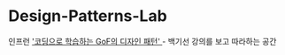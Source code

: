 # Design-Patterns-Lab
인프런 <a href = 'https://www.inflearn.com/course/%EB%94%94%EC%9E%90%EC%9D%B8-%ED%8C%A8%ED%84%B4/dashboard'> '코딩으로 학습하는 GoF의 디자인 패턴' </a> - 백기선 강의를 보고 따라하는 공간


